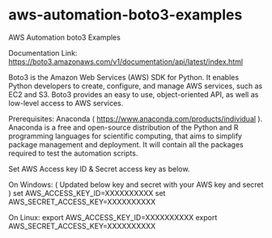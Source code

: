 # aws-automation-boto3-examples
AWS Automation boto3 Examples

Documentation Link: https://boto3.amazonaws.com/v1/documentation/api/latest/index.html

Boto3 is the Amazon Web Services (AWS) SDK for Python. It enables Python developers to create, configure, and manage AWS services, such as EC2 and S3. Boto3 provides an easy to use, object-oriented API, as well as low-level access to AWS services.

Prerequisites: 
  Anaconda ( https://www.anaconda.com/products/individual ). Anaconda is a free and open-source distribution of the Python and R programming languages for scientific computing, that aims to simplify package management and deployment. It will contain all the packages required to test the automation scripts.

Set AWS Access key ID & Secret access key as below.

On Windows: ( Updated below key and secret with your AWS key and secret )
  set AWS_ACCESS_KEY_ID=XXXXXXXXXX
  set AWS_SECRET_ACCESS_KEY=XXXXXXXXXX

On Linux:
  export AWS_ACCESS_KEY_ID=XXXXXXXXXX
  export AWS_SECRET_ACCESS_KEY=XXXXXXXXXX

